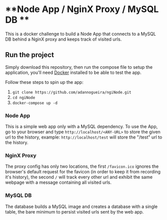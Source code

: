 # **Node App / NginX Proxy / MySQL DB **

This is a docker challenge to build a Node App that connects to a MySQL DB behind a NginX proxy and keeps track of visited urls.

## Run the project

Simply download this repository, then run the compose file to setup the application, you'll need [Docker](https://www.docker.com/) installed to be able to test the app.

Follow these steps to spin up the app:
1. `git clone https://github.com/adannogueira/ngiNode.git`
2. `cd ngiNode`
3. `docker-compose up -d`

### Node App

This is a simple web app only with a MySQL dependency. To use the App, go to your browser and type `http://localhost/<ANY-URL>` to store the given url to the history, example: `http://localhost/test` will store the "/test" url to the history.

### NginX Proxy

The proxy config has only two locations, the first `/favicon.ico` ignores the browser's default request for the favicon (in order to keep it from recording it's history), the second `/` will track every other url and exhibit the same webpage with a message containing all visited urls.

### MySQL DB

The database builds a MySQL image and creates a database with a single table, the bare minimum to persist visited urls sent by the web app.